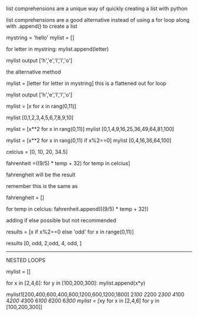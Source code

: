 list comprehensions are a unique way of quickly creating a list with python

list comprehensions are a good alternative instead of using a for loop along with .append() to create a list

mystring = 'hello'
mylist = []

for letter in  mystring:
    mylist.append(letter)

mylist
output
['h','e','l','l','o']


the alternative method

mylist = [letter for letter in mystring]     this is a flattened out for loop

mylist
output
['h','e','l','l','o']

mylist = [x for x in rang(0,11)]

mylist
[0,1,2,3,4,5,6,7,8,9,10]

mylist = [x**2 for x in rang(0,11)]
mylist
[0,1,4,9,16,25,36,49,64,81,100]


mylist = [x**2 for x in rang(0,11) if x%2==0]
mylist
[0,4,16,36,64,100]

celcius = [0, 10, 20, 34.5]

fahrenheit =((9/5) * temp + 32) for temp in celcius]

fahrengheit will be the result

remember this is the same as

fahrengheit = []

for temp in celcius:
      fahrenheit.append(((9/5) * temp + 32))

adding if else possible but not recommended

results = [x if x%2==0 else 'odd' for x in range(0,11)]

results
[0, odd, 2,odd, 4, odd, ]

-------------------------------

NESTED LOOPS

mylist = []

for x in [2,4,6]:
    for y in [100,200,300]:
          mylist.append(x*y)

mylist1[200,400,600,400,800,1200,600,1200,1800]      2*100
                                                     2*200
                                                     2*300
                                                     4*100
                                                     4*200
                                                     4*300
                                                     6*100
                                                     6*200
                                                     6*300
mylist = [x*y for x in [2,4,6] for y in [100,200,300]]
